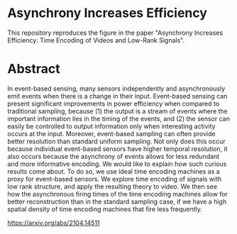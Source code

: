 # Asynchrony Increases Efficiency
This repository reproduces the figure in the paper "Asynchrony Increases Efficiency: Time Encoding of Videos and Low-Rank Signals".

# Abstract
In event-based sensing, many sensors independently and asynchronously emit events when there is a change in their input. Event-based sensing can present significant improvements in power efficiency when compared to traditional sampling, because (1) the output is a stream of events where the important information lies in the timing of the events, and (2) the sensor can easily be controlled to output information only when interesting activity occurs at the input.
Moreover, event-based sampling can often provide better resolution than standard uniform sampling. Not only does this occur because individual event-based sensors have higher temporal resolution, it also occurs because the asynchrony of events allows for less redundant and more informative encoding. We would like to explain how such curious results come about.
To do so, we use ideal time encoding machines as a proxy for event-based sensors. We explore time encoding of signals with low rank structure, and apply the resulting theory to video. We then see how the asynchronous firing times of the time encoding machines allow for better reconstruction than in the standard sampling case, if we have a high spatial density of time encoding machines that fire less frequently. 

https://arxiv.org/abs/2104.14511
